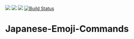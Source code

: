 [![](https://img.shields.io/badge/Discord-MMD-green.svg?style=flat&logo=Discord)](https://discord.mcmoddev.com)
[![](http://cf.way2muchnoise.eu/full_japanese-emoji-commands_downloads.svg)](http://minecraft.curseforge.com/projects/japanese-emoji-commands) [![](http://cf.way2muchnoise.eu/versions/Minecraft_japanese-emoji-commands_all.svg)](http://minecraft.curseforge.com/projects/japanese-emoji-commands)
[![Build Status](https://ci.mcmoddev.com/view/ProxyNeko/job/ProxyNeko/job/Japanese%20Emojii%20Commands/job/Japanese%20Emojii%20Commands%201.9.4/badge/icon)](https://ci.mcmoddev.com/view/ProxyNeko/job/ProxyNeko/job/Japanese%20Emojii%20Commands/job/Japanese%20Emojii%20Commands%201.9.4/)

# Japanese-Emoji-Commands